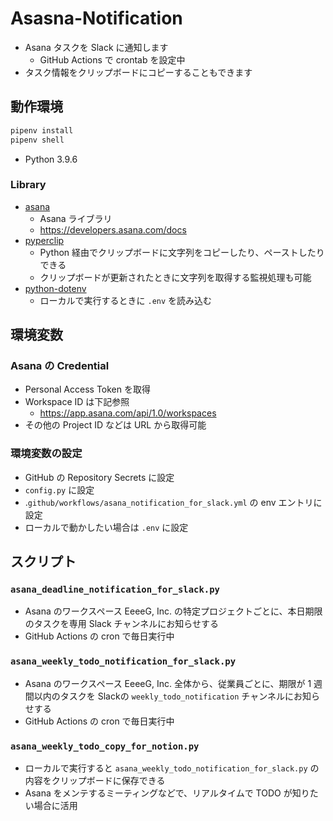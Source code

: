 # Asasna-Notification

- Asana タスクを Slack に通知します
    - GitHub Actions で crontab を設定中
- タスク情報をクリップボードにコピーすることもできます

## 動作環境

```sh
pipenv install
pipenv shell
```

- Python 3.9.6

### Library

- [asana](https://github.com/Asana/python-asana)
    - Asana ライブラリ
    - https://developers.asana.com/docs
- [pyperclip](https://github.com/asweigart/pyperclip)
    - Python 経由でクリップボードに文字列をコピーしたり、ペーストしたりできる
    - クリップボードが更新されたときに文字列を取得する監視処理も可能
- [python-dotenv](https://github.com/theskumar/python-dotenv)
    - ローカルで実行するときに `.env` を読み込む

## 環境変数

### Asana の Credential

- Personal Access Token を取得
- Workspace ID は下記参照
    - https://app.asana.com/api/1.0/workspaces
- その他の Project ID などは URL から取得可能

### 環境変数の設定

- GitHub の Repository Secrets に設定
- `config.py` に設定
- .`github/workflows/asana_notification_for_slack.yml` の env エントリに設定
- ローカルで動かしたい場合は `.env` に設定

## スクリプト

### `asana_deadline_notification_for_slack.py`

- Asana のワークスペース EeeeG, Inc. の特定プロジェクトごとに、本日期限のタスクを専用 Slack チャンネルにお知らせする
- GitHub Actions の cron で毎日実行中
### `asana_weekly_todo_notification_for_slack.py`

- Asana のワークスペース EeeeG, Inc. 全体から、従業員ごとに、期限が 1 週間以内のタスクを Slackの `weekly_todo_notification` チャンネルにお知らせする
- GitHub Actions の cron で毎日実行中
### `asana_weekly_todo_copy_for_notion.py`

- ローカルで実行すると `asana_weekly_todo_notification_for_slack.py` の内容をクリップボードに保存できる
- Asana をメンテするミーティングなどで、リアルタイムで TODO が知りたい場合に活用
